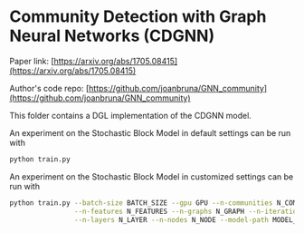 Community Detection with Graph Neural Networks (CDGNN)
============

Paper link: [https://arxiv.org/abs/1705.08415](https://arxiv.org/abs/1705.08415)

Author's code repo: [https://github.com/joanbruna/GNN_community](https://github.com/joanbruna/GNN_community)

This folder contains a DGL implementation of the CDGNN model.

An experiment on the Stochastic Block Model in default settings can be run with

```bash
python train.py
```

An experiment on the Stochastic Block Model in customized settings can be run with
```bash
python train.py --batch-size BATCH_SIZE --gpu GPU --n-communities N_COMMUNITIES \
                --n-features N_FEATURES --n-graphs N_GRAPH --n-iterations N_ITERATIONS \
                --n-layers N_LAYER --n-nodes N_NODE --model-path MODEL_PATH --radius RADIUS
```
